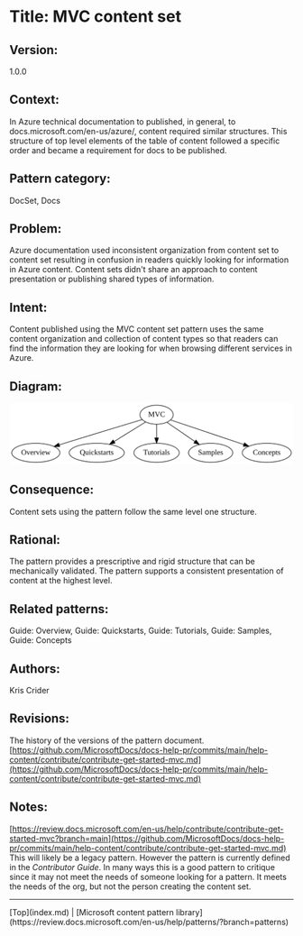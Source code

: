 # Title: MVC content set

## Version:
1.0.0

## Context:
In Azure technical documentation to published, in general, to docs.microsoft.com/en-us/azure/, content required similar structures. This structure of top level elements of the table of content followed a specific order and became a requirement for docs to be published.

## Pattern category:
DocSet, Docs

## Problem:
Azure documentation used inconsistent organization from content set to content set resulting in confusion in readers quickly looking for information in Azure content. Content sets didn't share an approach to content presentation or publishing shared types of information.

## Intent:
Content published using the MVC content set pattern uses the same content organization and collection of content types so that readers can find the information they are looking for when browsing different services in Azure.

## Diagram: 
![docset-pattern-mvc.1.0.0](./media/docset-pattern-mvc.1.0.0.svg)
## Consequence:
Content sets using the pattern follow the same level one structure.

## Rational:
The pattern provides a prescriptive and rigid structure that can be mechanically validated. The pattern supports a consistent presentation of content at the highest level.

## Related patterns:
Guide: Overview, Guide: Quickstarts, Guide: Tutorials, Guide: Samples, Guide: Concepts

## Authors:
Kris Crider 

## Revisions:
The history of the versions of the pattern document.
[https://github.com/MicrosoftDocs/docs-help-pr/commits/main/help-content/contribute/contribute-get-started-mvc.md](https://github.com/MicrosoftDocs/docs-help-pr/commits/main/help-content/contribute/contribute-get-started-mvc.md)

## Notes:
[https://review.docs.microsoft.com/en-us/help/contribute/contribute-get-started-mvc?branch=main](https://github.com/MicrosoftDocs/docs-help-pr/commits/main/help-content/contribute/contribute-get-started-mvc.md)
This will likely be a legacy pattern. However the pattern is currently defined in the _Contributor Guide_. In many ways this is a good pattern to critique since it may not meet the needs of someone looking for a pattern. It meets the needs of the org, but not the person creating the content set.
<hr>[Top](index.md) | [Microsoft content pattern library](https://review.docs.microsoft.com/en-us/help/patterns/?branch=patterns)
